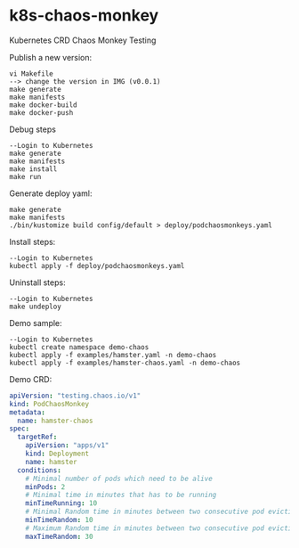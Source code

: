 # k8s-chaos-monkey
Kubernetes CRD Chaos Monkey Testing

Publish a new version:
```
vi Makefile
--> change the version in IMG (v0.0.1)
make generate
make manifests
make docker-build
make docker-push
```

Debug steps
```
--Login to Kubernetes
make generate
make manifests
make install
make run
```

Generate deploy yaml:
```
make generate
make manifests
./bin/kustomize build config/default > deploy/podchaosmonkeys.yaml
```

Install steps:
```
--Login to Kubernetes
kubectl apply -f deploy/podchaosmonkeys.yaml
```

Uninstall steps:
```
--Login to Kubernetes
make undeploy
```

Demo sample:
```
--Login to Kubernetes
kubectl create namespace demo-chaos
kubectl apply -f examples/hamster.yaml -n demo-chaos
kubectl apply -f examples/hamster-chaos.yaml -n demo-chaos
```

Demo CRD:
```yaml
apiVersion: "testing.chaos.io/v1"
kind: PodChaosMonkey
metadata:
  name: hamster-chaos
spec:
  targetRef:
    apiVersion: "apps/v1"
    kind: Deployment
    name: hamster
  conditions:
    # Minimal number of pods which need to be alive
    minPods: 2
    # Minimal time in minutes that has to be running
    minTimeRunning: 10
    # Minimal Random time in minutes between two consecutive pod evictions
    minTimeRandom: 10
    # Maximum Random time in minutes between two consecutive pod evictions 
    maxTimeRandom: 30
```
